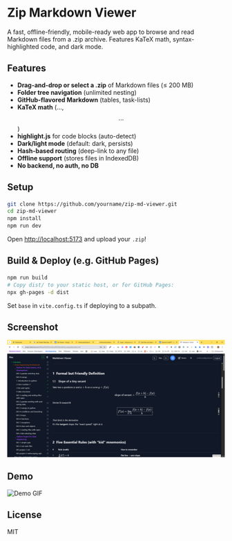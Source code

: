 # Zip Markdown Viewer

A fast, offline-friendly, mobile-ready web app to browse and read Markdown files from a .zip archive. Features KaTeX math, syntax-highlighted code, and dark mode.

## Features

- **Drag-and-drop or select a .zip** of Markdown files (≤ 200 MB)
- **Folder tree navigation** (unlimited nesting)
- **GitHub-flavored Markdown** (tables, task-lists)
- **KaTeX math** ($...$, $$...$$)
- **highlight.js** for code blocks (auto-detect)
- **Dark/light mode** (default: dark, persists)
- **Hash-based routing** (deep-link to any file)
- **Offline support** (stores files in IndexedDB)
- **No backend, no auth, no DB**

## Setup

```sh
git clone https://github.com/yourname/zip-md-viewer.git
cd zip-md-viewer
npm install
npm run dev
```

Open [http://localhost:5173](http://localhost:5173) and upload your `.zip`!

## Build & Deploy (e.g. GitHub Pages)

```sh
npm run build
# Copy dist/ to your static host, or for GitHub Pages:
npx gh-pages -d dist
```

Set `base` in `vite.config.ts` if deploying to a subpath.

## Screenshot

![Markdown Viewer Screenshot](screenshots/markdown-viewer-screenshot.png)

## Demo

![Demo GIF](demo.gif)

## License

MIT
